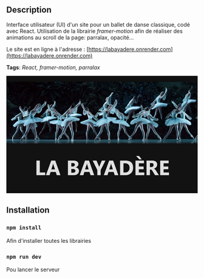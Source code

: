 ## Description

Interface utilisateur (UI) d'un site pour un ballet de danse classique, codé avec React. Utilisation de la librairie *framer-motion* afin de réaliser des animations au scroll de la page: parralax, opacité...  

Le site est en ligne à l'adresse : [https://labayadere.onrender.com](https://labayadere.onrender.com)

**Tags**: *React, framer-motion, parralax*

<p align="center">
  <img src="./public/bayadere.png" alt="Illustration du site">
</p>

## Installation

### `npm install`

Afin d'installer toutes les librairies

### `npm run dev`

Pou lancer le serveur
